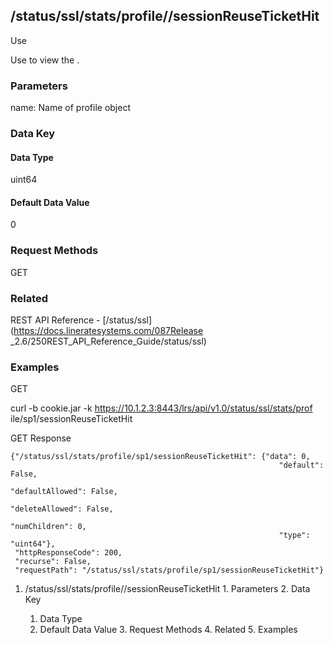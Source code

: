 ## /status/ssl/stats/profile/<name>/sessionReuseTicketHit

Use

Use to view the .

### Parameters

name: Name of profile object

### Data Key

#### Data Type

uint64

#### Default Data Value

0

### Request Methods

GET

### Related

REST API Reference - [/status/ssl](https://docs.lineratesystems.com/087Release
_2.6/250REST_API_Reference_Guide/status/ssl)

### Examples

GET

curl -b cookie.jar -k https://10.1.2.3:8443/lrs/api/v1.0/status/ssl/stats/prof
ile/sp1/sessionReuseTicketHit

GET Response

    
    {"/status/ssl/stats/profile/sp1/sessionReuseTicketHit": {"data": 0,
                                                                "default": False,
                                                                "defaultAllowed": False,
                                                                "deleteAllowed": False,
                                                                "numChildren": 0,
                                                                "type": "uint64"},
     "httpResponseCode": 200,
     "recurse": False,
     "requestPath": "/status/ssl/stats/profile/sp1/sessionReuseTicketHit"}
    

  1. /status/ssl/stats/profile/<name>/sessionReuseTicketHit
    1. Parameters
    2. Data Key
      1. Data Type
      2. Default Data Value
    3. Request Methods
    4. Related
    5. Examples

